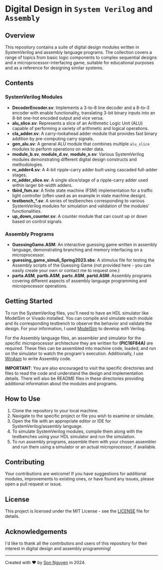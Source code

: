 # Digital Design in `System Verilog` and `Assembly`

## Overview

This repository contains a suite of digital design modules written in SystemVerilog and assembly language programs. The collection covers a range of topics from basic logic components to complex sequential designs and a microprocessor-interfacing game, suitable for educational purposes and as a reference for designing similar systems.

## Contents

### SystemVerilog Modules

- **DecoderEncoder.sv**: Implements a 3-to-8 line decoder and a 8-to-3 encoder with enable functionality, translating 3-bit binary inputs into an 8-bit one-hot encoded output and vice versa.
- **alu_slice.sv**: Represents a slice of an Arithmetic Logic Unit (ALU) capable of performing a variety of arithmetic and logical operations.
- **cla_adder.sv**: A carry-lookahead adder module that provides fast binary addition by pre-computing carry signals.
- **gen_alu.sv**: A general ALU module that combines multiple `alu_slice` modules to perform operations on wider data.
- **module_b.sv**, **module_d.sv**, **module_s.sv**: Various SystemVerilog modules demonstrating different digital design constructs and methodologies.
- **rc_adder4.sv**: A 4-bit ripple-carry adder built using cascaded full-adder stages.
- **rc_adder_slice.sv**: A single slice/stage of a ripple-carry adder used within larger bit-width adders.
- **tbird_fsm.sv**: A finite state machine (FSM) implementation for a traffic light controller (often used as an example in state machine design).
- **testbench_*.sv**: A series of testbenches corresponding to various SystemVerilog modules for simulation and validation of the modules' functionalities.
- **up_down_counter.sv**: A counter module that can count up or down based on control signals.

### Assembly Programs

- **GuessingGame.ASM**: An interactive guessing game written in assembly language, demonstrating branching and memory interfacing on a microprocessor.
- **guessing_game_simuli_Spring2023.sbs**: A stimulus file for testing the Assembly scripts of the Guessing Game (not provided here - you can easily create your own or contact me to request one.)
- **parta.ASM**, **partb.ASM**, **partc.ASM**, **partd.ASM**: Assembly programs covering different aspects of assembly language programming and microprocessor operations.

## Getting Started

To run the SystemVerilog files, you'll need to have an HDL simulator like ModelSim or Vivado installed. You can compile and simulate each module and its corresponding testbench to observe the behavior and validate the design. For your information, I used [ModelSim](https://www.intel.com/content/www/us/en/software-kit/750666/modelsim-intel-fpgas-standard-edition-software-version-20-1-1.html) to develop with Verilog.

For the Assembly language files, an assembler and simulator for the specific microprocessor architecture they are written for **(PIC16F84A)** are required. These files can be assembled into machine code, loaded, and run on the simulator to watch the program's execution. Additionally, I use [WinAsm](https://winasm.org/) to write Assembly code.

**IMPORTANT**: You are also encouraged to visit the specific directories and files to read the code and understand the design and implementation details. There will also be README files in these directories providing additional information about the modules and programs.

## How to Use

1. Clone the repository to your local machine.
2. Navigate to the specific project or file you wish to examine or simulate.
3. Open the file with an appropriate editor or IDE for SystemVerilog/assembly language.
4. To simulate SystemVerilog modules, compile them along with the testbenches using your HDL simulator and run the simulation.
5. To run assembly programs, assemble them with your chosen assembler and run them using a simulator or an actual microprocessor, if available.

## Contributing

Your contributions are welcome! If you have suggestions for additional modules, improvements to existing ones, or have found any issues, please open a pull request or issue.

## License

This project is licensed under the MIT License - see the [LICENSE](LICENSE) file for details.

## Acknowledgements

I'd like to thank all the contributors and users of this repository for their interest in digital design and assembly programming!

---

Created with ❤️ by [Son Nguyen](https://github.com/hoangsonww) in 2024.

